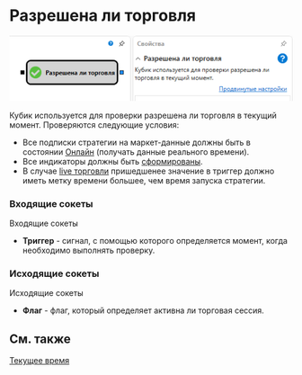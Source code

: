 # Разрешена ли торговля

![Designer TradeAllowedDiagramElement 00](../images/Designer_TradeAllowedDiagramElement_00.png)

Кубик используется для проверки разрешена ли торговля в текущий момент. Проверяются следующие условия:

- Все подписки стратегии на маркет-данные должны быть в состоянии [Онлайн](API_ConnectorsSubscriptions.md) (получать данные реального времени).
- Все индикаторы должны быть [сформированы](Indicators.md).
- В случае [live торговли](Designer_Live_trade.md) пришедшенее значение в триггер должно иметь метку времени большее, чем время запуска стратегии.

### Входящие сокеты

Входящие сокеты

- **Триггер** \- сигнал, с помощью которого определяется момент, когда необходимо выполнять проверку.

### Исходящие сокеты

Исходящие сокеты

- **Флаг** \- флаг, который определяет активна ли торговая сессия.

## См. также

[Текущее время](Designer_Time.md)
